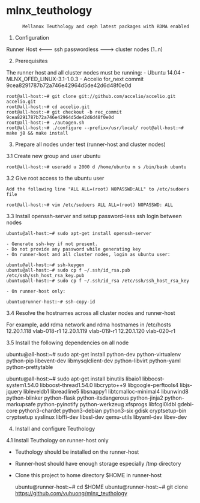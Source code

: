 # mlnx_teuthology
          Mellanox Teuthology and ceph latest packages with RDMA enabled

1. Configuration

  Runner Host <--- ssh passwordless ---> cluster nodes (1..n)

2. Prerequisites

  The runner host and all cluster nodes must be running:
    - Ubuntu 14.04
    - MLNX_OFED_LINUX-3.1-1.0.3
    - Accelio for_next commit 9cea8291787b72a746e42964d5de42d6d48f0e0d

    root@all-host:~# git clone git://github.com/accelio/accelio.git accelio.git
    root@all-host:~# cd accelio.git
    root@all-host:~# git checkout -b rec_commit 9cea8291787b72a746e42964d5de42d6d48f0e0d
    root@all-host:~# ./autogen.sh
    root@all-host:~# ./configure --prefix=/usr/local/ root@all-host:~# make j8 && make install

3. Prepare all nodes under test (runner-host and cluster nodes)

3.1 Create new group and user ubuntu

    root@all-host:~# useradd u 2000 d /home/ubuntu m s /bin/bash ubuntu

3.2 Give root access to the ubuntu user

    Add the following line "ALL ALL=(root) NOPASSWD:ALL" to /etc/sudoers file

    root@all-host:~# vim /etc/sudoers ALL ALL=(root) NOPASSWD: ALL

3.3 Install openssh-server and setup password-less ssh login between nodes 

    ubuntu@all-host:~# sudo apt-get install openssh-server

    - Generate ssh-key if not present.
    - Do not provide any password while generating key
    - On runner-host and all cluster nodes, login as ubuntu user:

    ubuntu@all-host:~# ssh-keygen
    ubuntu@all-host:~# sudo cp f ~/.ssh/id_rsa.pub /etc/ssh/ssh_host_rsa_key.pub
    ubuntu@all-host:~# sudo cp f ~/.ssh/id_rsa /etc/ssh/ssh_host_rsa_key

    - On runner-host only:

    ubuntu@runner-host:~# ssh-copy-id

3.4 Resolve the hostnames across all cluster nodes and runner-host

  For example, add rdma network and rdma hostnames in /etc/hosts
  12.20.1.118 vlab-018-r1
  12.20.1.119 vlab-019-r1
  12.20.1.120 vlab-020-r1

3.5 Install the following dependencies on all node

  ubuntu@all-host:~# sudo apt-get install python-dev python-virtualenv python-pip libevent-dev libmysqlclient-dev python-libvirt python-yaml python-prettytable

  ubuntu@all-host:~# sudo apt-get install binutils libaio1 libboost-system1.54.0 libboost-thread1.54.0 libcrypto++9 libgoogle-perftools4 libjs-jquery libleveldb1 libreadline5 libsnappy1 libtcmalloc-minimal4 libunwind8 python-blinker python-flask python-itsdangerous python-jinja2 python-markupsafe python-pyinotify python-werkzeug xfsprogs libfcgi0ldbl gdebi-core python3-chardet python3-debian python3-six gdisk cryptsetup-bin cryptsetup syslinux libffi-dev libssl-dev qemu-utils libyaml-dev libev-dev

4. Install and configure Teuthology

4.1 Install Teuthology on runner-host only

  - Teuthology should be installed on the runner-host
  - Runner-host should have enough storage especially /tmp directory
  - Clone this project to home directory $HOME in runner-host

    ubuntu@runner-host:~# cd $HOME
    ubuntu@runner-host:~# git clone https://github.com/vuhuong/mlnx_teuthology



